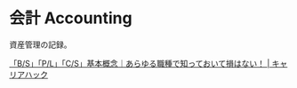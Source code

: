 # 会計 Accounting

資産管理の記録。

[「B/S」「P/L」「C/S」基本概念｜あらゆる職種で知っておいて損はない！ | キャリアハック](https://careerhack.en-japan.com/report/detail/1408)
